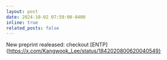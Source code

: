 ```yaml
---
layout: post
date: 2024-10-02 07:59:00-0400
inline: true
related_posts: false
---
```


New preprint realeased: checkout [ENTP]{https://x.com/Kangwook_Lee/status/1842020800620040549}